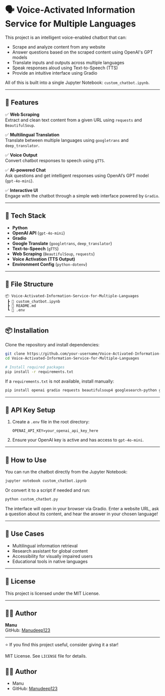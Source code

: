 # 🗣️ Voice-Activated Information Service for Multiple Languages

This project is an intelligent voice-enabled chatbot that can:
- Scrape and analyze content from any website
- Answer questions based on the scraped content using OpenAI's GPT models
- Translate inputs and outputs across multiple languages
- Speak responses aloud using Text-to-Speech (TTS)
- Provide an intuitive interface using Gradio

All of this is built into a single Jupyter Notebook: `custom_chatbot.ipynb`.

---

## 🚀 Features

✅ **Web Scraping**  
Extract and clean text content from a given URL using `requests` and `BeautifulSoup`.

✅ **Multilingual Translation**  
Translate between multiple languages using `googletrans` and `deep_translator`.

✅ **Voice Output**  
Convert chatbot responses to speech using `gTTS`.

✅ **AI-powered Chat**  
Ask questions and get intelligent responses using OpenAI’s GPT model (`gpt-4o-mini`).

✅ **Interactive UI**  
Engage with the chatbot through a simple web interface powered by `Gradio`.

---

## 🧰 Tech Stack

- **Python**
- **OpenAI API** (`gpt-4o-mini`)
- **Gradio**
- **Google Translate** (`googletrans`, `deep_translator`)
- **Text-to-Speech** (`gTTS`)
- **Web Scraping** (`BeautifulSoup`, `requests`)
- **Voice Activation (TTS Output)**
- **Environment Config** (`python-dotenv`)

---

## 📁 File Structure

```
📦 Voice-Activated-Information-Service-for-Multiple-Languages
 ┣ 📄 custom_chatbot.ipynb
 ┣ 📄 README.md
 ┗ 📄 .env
```

---

## 📦 Installation

Clone the repository and install dependencies:

```bash
git clone https://github.com/your-username/Voice-Activated-Information-Service-for-Multiple-Languages.git
cd Voice-Activated-Information-Service-for-Multiple-Languages

# Install required packages
pip install -r requirements.txt
```

If a `requirements.txt` is not available, install manually:

```bash
pip install openai gradio requests beautifulsoup4 googlesearch-python googletrans gtts deep_translator python-dotenv
```

---

## 🔑 API Key Setup

1. Create a `.env` file in the root directory:
   ```
   OPENAI_API_KEY=your_openai_api_key_here
   ```

2. Ensure your OpenAI key is active and has access to `gpt-4o-mini`.

---

## 🧪 How to Use

You can run the chatbot directly from the Jupyter Notebook:

```bash
jupyter notebook custom_chatbot.ipynb
```

Or convert it to a script if needed and run:

```bash
python custom_chatbot.py
```

The interface will open in your browser via Gradio. Enter a website URL, ask a question about its content, and hear the answer in your chosen language!

---

## 🎯 Use Cases

- Multilingual information retrieval
- Research assistant for global content
- Accessibility for visually impaired users
- Educational tools in native languages

---

## 📝 License

This project is licensed under the MIT License.

---

## 🙋‍♂️ Author

**Manu**  
GitHub: [Manudeep123](https://github.com/Manudeep123)

---

⭐ If you find this project useful, consider giving it a star!



MIT License. See `LICENSE` file for details.

## 🙋‍♂️ Author

- Manu
- GitHub: [Manudeep123](https://github.com/Manudeep123)



